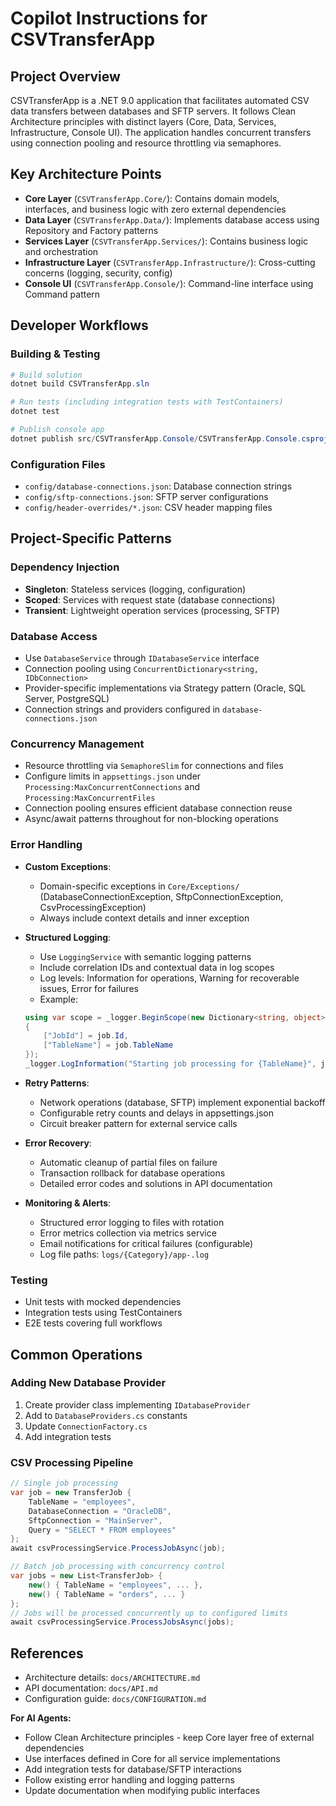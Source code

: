 # Copilot Instructions for CSVTransferApp

## Project Overview
CSVTransferApp is a .NET 9.0 application that facilitates automated CSV data transfers between databases and SFTP servers. It follows Clean Architecture principles with distinct layers (Core, Data, Services, Infrastructure, Console UI). The application handles concurrent transfers using connection pooling and resource throttling via semaphores.

## Key Architecture Points
- **Core Layer** (`CSVTransferApp.Core/`): Contains domain models, interfaces, and business logic with zero external dependencies
- **Data Layer** (`CSVTransferApp.Data/`): Implements database access using Repository and Factory patterns
- **Services Layer** (`CSVTransferApp.Services/`): Contains business logic and orchestration
- **Infrastructure Layer** (`CSVTransferApp.Infrastructure/`): Cross-cutting concerns (logging, security, config)
- **Console UI** (`CSVTransferApp.Console/`): Command-line interface using Command pattern

## Developer Workflows

### Building & Testing
```powershell
# Build solution
dotnet build CSVTransferApp.sln

# Run tests (including integration tests with TestContainers)
dotnet test

# Publish console app
dotnet publish src/CSVTransferApp.Console/CSVTransferApp.Console.csproj
```

### Configuration Files
- `config/database-connections.json`: Database connection strings 
- `config/sftp-connections.json`: SFTP server configurations
- `config/header-overrides/*.json`: CSV header mapping files

## Project-Specific Patterns

### Dependency Injection
- **Singleton**: Stateless services (logging, configuration)
- **Scoped**: Services with request state (database connections)
- **Transient**: Lightweight operation services (processing, SFTP)

### Database Access
- Use `DatabaseService` through `IDatabaseService` interface
- Connection pooling using `ConcurrentDictionary<string, IDbConnection>`
- Provider-specific implementations via Strategy pattern (Oracle, SQL Server, PostgreSQL)
- Connection strings and providers configured in `database-connections.json`

### Concurrency Management
- Resource throttling via `SemaphoreSlim` for connections and files
- Configure limits in `appsettings.json` under `Processing:MaxConcurrentConnections` and `Processing:MaxConcurrentFiles`
- Connection pooling ensures efficient database connection reuse
- Async/await patterns throughout for non-blocking operations

### Error Handling
- **Custom Exceptions**:
  - Domain-specific exceptions in `Core/Exceptions/` (DatabaseConnectionException, SftpConnectionException, CsvProcessingException)
  - Always include context details and inner exception

- **Structured Logging**:
  - Use `LoggingService` with semantic logging patterns
  - Include correlation IDs and contextual data in log scopes
  - Log levels: Information for operations, Warning for recoverable issues, Error for failures
  - Example:
  ```csharp
  using var scope = _logger.BeginScope(new Dictionary<string, object>
  {
      ["JobId"] = job.Id,
      ["TableName"] = job.TableName
  });
  _logger.LogInformation("Starting job processing for {TableName}", job.TableName);
  ```

- **Retry Patterns**:
  - Network operations (database, SFTP) implement exponential backoff
  - Configurable retry counts and delays in appsettings.json
  - Circuit breaker pattern for external service calls

- **Error Recovery**:
  - Automatic cleanup of partial files on failure
  - Transaction rollback for database operations
  - Detailed error codes and solutions in API documentation

- **Monitoring & Alerts**:
  - Structured error logging to files with rotation
  - Error metrics collection via metrics service
  - Email notifications for critical failures (configurable)
  - Log file paths: `logs/{Category}/app-.log`

### Testing
- Unit tests with mocked dependencies
- Integration tests using TestContainers
- E2E tests covering full workflows

## Common Operations

### Adding New Database Provider
1. Create provider class implementing `IDatabaseProvider`
2. Add to `DatabaseProviders.cs` constants
3. Update `ConnectionFactory.cs`
4. Add integration tests

### CSV Processing Pipeline
```csharp
// Single job processing
var job = new TransferJob {
    TableName = "employees",
    DatabaseConnection = "OracleDB",
    SftpConnection = "MainServer",
    Query = "SELECT * FROM employees"
};
await csvProcessingService.ProcessJobAsync(job);

// Batch job processing with concurrency control
var jobs = new List<TransferJob> {
    new() { TableName = "employees", ... },
    new() { TableName = "orders", ... }
};
// Jobs will be processed concurrently up to configured limits
await csvProcessingService.ProcessJobsAsync(jobs);
```

## References
- Architecture details: `docs/ARCHITECTURE.md`
- API documentation: `docs/API.md`
- Configuration guide: `docs/CONFIGURATION.md`

**For AI Agents:**
- Follow Clean Architecture principles - keep Core layer free of external dependencies
- Use interfaces defined in Core for all service implementations
- Add integration tests for database/SFTP interactions
- Follow existing error handling and logging patterns
- Update documentation when modifying public interfaces
